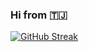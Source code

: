 ### Hi from 🇹🇯

[![GitHub Streak](https://streak-stats.demolab.com?user=ismoilov18&theme=tokyonight&hide_border=true)](https://git.io/streak-stats)
